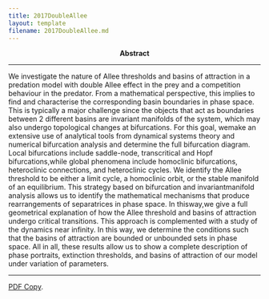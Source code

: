 ```yaml
---
title: 2017DoubleAllee
layout: template
filename: 2017DoubleAllee.md
--- 
```

<p align="center">
<b>Abstract</b>
</p>


***
We investigate the nature of Allee thresholds and basins of attraction in a predation model with double Allee effect in the prey and a competition behaviour in the predator. From a mathematical perspective, this implies to find and characterise the corresponding basin boundaries in phase space. This is typically a major challenge since the objects that act as boundaries between 2 different basins are invariant manifolds of the system, which may also undergo topological changes at bifurcations. For this goal, wemake an extensive use of analytical tools from dynamical systems theory and numerical bifurcation analysis and determine the full bifurcation diagram. Local bifurcations include saddle-node, transcritical and Hopf bifurcations,while global phenomena include homoclinic bifurcations,  heteroclinic connections, and heteroclinic cycles. We identify the Allee threshold to be either a limit cycle, a homoclinic orbit, or the stable manifold of an equilibrium. This strategy based on bifurcation and invariantmanifold analysis allows us to identify the mathematical mechanisms that produce rearrangements of separatrices in phase space. In thisway,we give a full geometrical explanation of how the Allee threshold and basins of attraction undergo critical transitions. This approach is complemented with a study of the dynamics near infinity. In this way, we determine the conditions such that the basins of attraction are bounded or unbounded sets in phase space. All in all, these results allow us to show a complete description of phase portraits, extinction thresholds, and basins of attraction of our model under variation of parameters.
***

[PDF Copy](/assets/files/ca_doubleallee.pdf).

